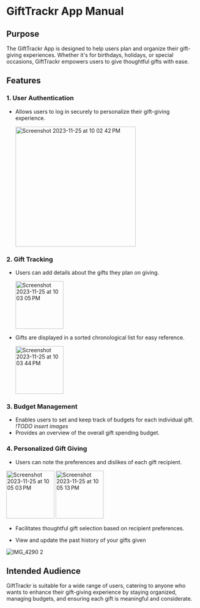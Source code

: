 # GiftTrackr App Manual

## Purpose

The GiftTrackr App is designed to help users plan and organize their gift-giving experiences. Whether it's for birthdays, holidays, or special occasions, GiftTrackr empowers users to give thoughtful gifts with ease.

## Features

### 1. User Authentication
   - Allows users to log in securely to personalize their gift-giving experience.

     <img width="314" alt="Screenshot 2023-11-25 at 10 02 42 PM" src="https://github.com/ucsb-cs184-f23/pj-react-03/assets/65988599/cea48443-d503-45cd-af87-daf35fc1c5d4">


### 2. Gift Tracking
   - Users can add details about the gifts they plan on giving.
     
     <img width="125" alt="Screenshot 2023-11-25 at 10 03 05 PM" src="https://github.com/ucsb-cs184-f23/pj-react-03/assets/65988599/972d7916-f3f0-437b-a7e1-c2843a4665ec">

   - Gifts are displayed in a sorted chronological list for easy reference.
     
     <img width="125" alt="Screenshot 2023-11-25 at 10 03 44 PM" src="https://github.com/ucsb-cs184-f23/pj-react-03/assets/65988599/832ae0b6-d183-4712-af32-2cd19c8f5426">

### 3. Budget Management
   - Enables users to set and keep track of budgets for each individual gift.
    *!TODO insert images*
   - Provides an overview of the overall gift spending budget.

### 4. Personalized Gift Giving
   - Users can note the preferences and dislikes of each gift recipient.
     
<img width="125" alt="Screenshot 2023-11-25 at 10 05 03 PM" src="https://github.com/ucsb-cs184-f23/pj-react-03/assets/65988599/d9718d6a-c58c-48cf-8f12-571e3ce460b0">

<img width="125" alt="Screenshot 2023-11-25 at 10 05 13 PM" src="https://github.com/ucsb-cs184-f23/pj-react-03/assets/65988599/eaa968ca-fc24-4ad0-815e-74850f0adf6c">

   - Facilitates thoughtful gift selection based on recipient preferences.

   - View and update the past history of your gifts given

![IMG_4290 2](https://github.com/ucsb-cs184-f23/pj-react-03/assets/40641696/3785ebed-5d47-40ec-a853-ca8d3c590328)


## Intended Audience

GiftTrackr is suitable for a wide range of users, catering to anyone who wants to enhance their gift-giving experience by staying organized, managing budgets, and ensuring each gift is meaningful and considerate.
